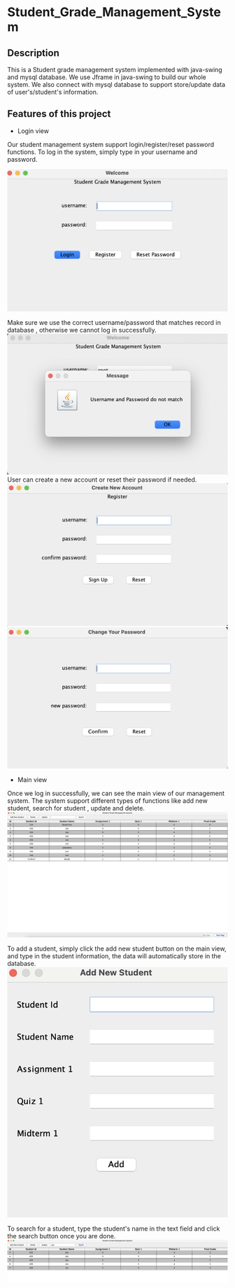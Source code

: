 # Student_Grade_Management_System

## Description
This is a Student grade management system implemented with java-swing and mysql database.
We use Jframe in java-swing to build our whole system. We also connect with
mysql database to support store/update data of user's/student's information.

## Features of this project
- Login view

Our student management system support login/register/reset password functions.
To log in the system, simply type in your username and password.

  <img src='images/login_view.png'>

Make sure we use the correct username/password that matches record in database
, otherwise we cannot log in successfully.
<img src='images/login_fail.png'>
User can create a new account or reset their password if needed.
<img src='images/register.png'>
<img src='images/reset_password.png'>

- Main view

Once we log in successfully, we can see the main view of our management system.
The system support different types of functions like add new student, search for student
, update and delete.
<img src='images/main_view.png'>

To add a student, simply click the add new student button on the main view, and type in the student information,
the data will automatically store in the database.
<img src='images/add.png'>

To search for a student, type the student's name in the text field and click the search button once you are done.
<img src='images/search.png'>
